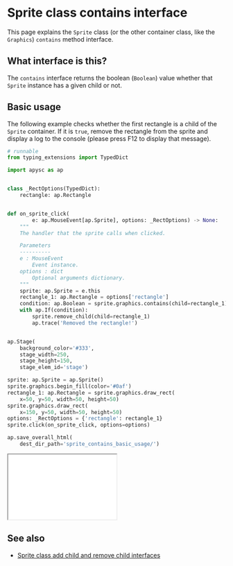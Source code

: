 # Sprite class contains interface

This page explains the `Sprite` class (or the other container class, like the `Graphics`) `contains` method interface.

## What interface is this?

The `contains` interface returns the boolean (`Boolean`) value whether that `Sprite` instance has a given child or not.

## Basic usage

The following example checks whether the first rectangle is a child of the `Sprite` container. If it is `true`\, remove the rectangle from the sprite and display a log to the console (please press F12 to display that message).

```py
# runnable
from typing_extensions import TypedDict

import apysc as ap


class _RectOptions(TypedDict):
    rectangle: ap.Rectangle


def on_sprite_click(
        e: ap.MouseEvent[ap.Sprite], options: _RectOptions) -> None:
    """
    The handler that the sprite calls when clicked.

    Parameters
    ----------
    e : MouseEvent
        Event instance.
    options : dict
        Optional arguments dictionary.
    """
    sprite: ap.Sprite = e.this
    rectangle_1: ap.Rectangle = options['rectangle']
    condition: ap.Boolean = sprite.graphics.contains(child=rectangle_1)
    with ap.If(condition):
        sprite.remove_child(child=rectangle_1)
        ap.trace('Removed the rectangle!')


ap.Stage(
    background_color='#333',
    stage_width=250,
    stage_height=150,
    stage_elem_id='stage')

sprite: ap.Sprite = ap.Sprite()
sprite.graphics.begin_fill(color='#0af')
rectangle_1: ap.Rectangle = sprite.graphics.draw_rect(
    x=50, y=50, width=50, height=50)
sprite.graphics.draw_rect(
    x=150, y=50, width=50, height=50)
options: _RectOptions = {'rectangle': rectangle_1}
sprite.click(on_sprite_click, options=options)

ap.save_overall_html(
    dest_dir_path='sprite_contains_basic_usage/')
```

<iframe src="static/sprite_contains_basic_usage/index.html" width="250" height="150"></iframe>

## See also

- [Sprite class add child and remove child interfaces](sprite_add_child_and_remove_child.md)

